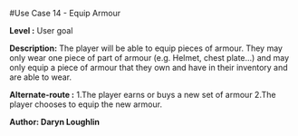 #Use Case 14 - Equip Armour

**Level :** User goal

**Description:** The player will be able to equip pieces of armour.
They may only wear one piece of part of armour (e.g. Helmet, chest plate...)
and may only equip a piece of armour that they own and have in their inventory and are able to wear.

**Alternate-route :** 1.The player earns or buys a new set of armour
                      2.The player chooses to equip the new armour.

**Author: Daryn Loughlin**

